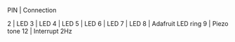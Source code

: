 


PIN | Connection

  2 | LED
  3 | LED
  4 | LED
  5 | LED
  6 | LED
  7 | LED
  8 | Adafruit LED ring
  9 | Piezo tone
 12 | Interrupt 2Hz